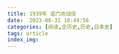 ```yaml
---
title: 1939年 诺门坎战役
date:  2023-08-31 10:49:56
categories: [阅读,全历史,历史,日本史]
tags: article
index_img: 
---
```


